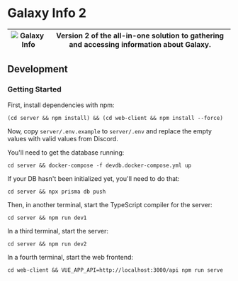 # Galaxy Info 2

| ![Galaxy Info](logo.png) | Version 2 of the all-in-one solution to gathering and accessing information about Galaxy. |
| --- | --- |

## Development
### Getting Started
First, install dependencies with npm:
```
(cd server && npm install) && (cd web-client && npm install --force)
```

Now, copy `server/.env.example` to `server/.env` and replace the empty values with valid values from Discord.

You'll need to get the database running:
```
cd server && docker-compose -f devdb.docker-compose.yml up
```

If your DB hasn't been initialized yet, you'll need to do that:
```
cd server && npx prisma db push
```

Then, in another terminal, start the TypeScript compiler for the server:
```
cd server && npm run dev1
```

In a third terminal, start the server:
```
cd server && npm run dev2
```

In a fourth terminal, start the web frontend:
```
cd web-client && VUE_APP_API=http://localhost:3000/api npm run serve
```